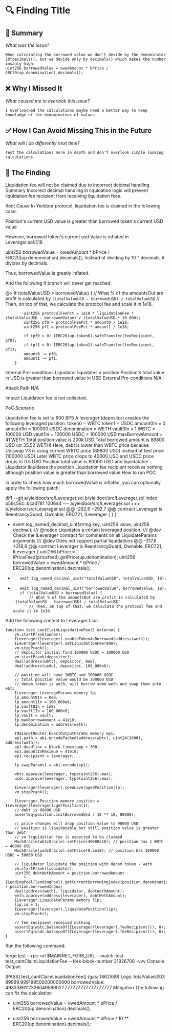 # 🔍 Finding Title

## 📌 Summary  
_What was the issue?_  

    When calculating the borrowed value we don't devide by the denominator 10^decimals(), but we devide only by decimals() which makes the number insanly high.
    uint256 borrowedValue = owedAmount * bPrice / ERC20(up.denomination).decimals();

## ❌ Why I Missed It  
_What caused me to overlook this issue?_  

    I overloocked the calculations maybe need a better way to keep knowladge of the denominators of values.

## ✅ How I Can Avoid Missing This in the Future  
_What will I do differently next time?_  

    Test the calculations more in depth and don't overlook simple looking calculations.
    
## 🔎 The Finding

Liquidation fee will not be claimed due to incorrect decimal handling
Summary
Incorrect decimal handling in liquidation logic will prevent liquidation fee recipient from receiving liquidation fees.

Root Cause
In Yieldoor protocol, liquidation fee is claimed in the following case:

Position's current USD value is greater than borrowed token's current USD value

However, borrowed token's current usd Value is inflated in Leverager.sol:318

uint256 borrowedValue = owedAmount * bPrice / ERC20(up.denomination).decimals();
Instead of dividing by 10 ^ decimals, it divides by decimals.

Thus, borrowedValue is greatly inflated.

And the following if branch will never get reached:

@>      if (totalValueUSD > borrowedValue) {
            // What % of the amountsOut are profit is calculated by `(totalValueUSD - borrowedUSD) / totalValueUSD`
            // Then, on top of that, we calculate the protocol fee and scale it in 1e18.

            uint256 protocolFeePct = 1e18 * liquidationFee * (totalValueUSD - borrowedValue) / (totalValueUSD * 10_000);
            uint256 pf0 = protocolFeePct * amount0 / 1e18;
            uint256 pf1 = protocolFeePct * amount1 / 1e18;

            if (pf0 > 0) IERC20(up.token0).safeTransfer(feeRecipient, pf0);
            if (pf1 > 0) IERC20(up.token1).safeTransfer(feeRecipient, pf1);
            amount0 -= pf0;
            amount1 -= pf1;
        }
Internal Pre-conditions
Liquidator liquidates a position
Position's total value in USD is greater than borrowed value in USD
External Pre-conditions
N/A

Attack Path
N/A

Impact
Liquidation fee is not collected.

PoC
Scenario

Liquidation fee is set to 900 BPS
A leverager (depositor) creates the following leveraged position:
token0 = WBTC
token1 = USDC
amount0In = 0
amoutn1In = 100000 USDC
denomination = WETH
vault0In = 1 WBTC = 100000 USD
vault1In = 100000 USDC = 100000 USD
maxBorrowAmount = 41 WETH
Total position value is 200k USD
Total borrowed amount is 88800 USD (or 35.52 WETH)
Here, debt is lower than WBTC price because Uniswap V3 is using current WBTC price (88800 USD) instead of test price (100000 USD)
Later WBTC price drops to 40000 USD and USDC price drops to 0.5 USD
Position total value is 90000 USD and liquidatable
Liquidator liquidates the position
Liquidation fee recipient receives nothing although position value is greater than borrowed value
How to run POC

In order to check how much borrowedValue is inflated, you can optionally apply the following patch:

diff --git a/yieldoor/src/Leverager.sol b/yieldoor/src/Leverager.sol
index b59c56c..bcad781 100644
--- a/yieldoor/src/Leverager.sol
+++ b/yieldoor/src/Leverager.sol
@@ -292,6 +292,7 @@ contract Leverager is ReentrancyGuard, Ownable, ERC721, ILeverager {
         }
     }
 
+    event log_named_decimal_uint(string key, uint256 value, uint256 decimal);
     /// @notice Liquidates a certain leveraged position.
     /// @dev Check the ILeverager contract for comments on all LiquidateParams arguments
     /// @dev Does not support partial liquidations
@@ -317,6 +318,8 @@ contract Leverager is ReentrancyGuard, Ownable, ERC721, ILeverager {
         uint256 bPrice = IPriceFeed(pricefeed).getPrice(up.denomination);
         uint256 borrowedValue = owedAmount * bPrice / ERC20(up.denomination).decimals();
 
+        emit log_named_decimal_uint("totalValueUSD", totalValueUSD, 18);
+        emit log_named_decimal_uint("borrowedValue", borrowedValue, 18);
         if (totalValueUSD > borrowedValue) {
             // What % of the amountsOut are profit is calculated by `(totalValueUSD - borrowedUSD) / totalValueUSD`
             // Then, on top of that, we calculate the protocol fee and scale it in 1e18.
Add the following content to Leverager.t.sol:

    function test_cantClaimLiquidationFee() external {
        vm.startPrank(owner);
        ILeverager(leverager).enableTokenAsBorrowed(address(weth));
        ILeverager(leverager).setLiquidationFee(900);
        vm.stopPrank();
        // depositor initial fund 100000 USDC = 100000 USD
        vm.startPrank(depositor);
        deal(address(wbtc), depositor, 0e8);
        deal(address(usdc), depositor, 100_000e6);

        // position will have 1WBTC and 100000 USDC
        // total position value would be 200000 USD
        // denom token is weth, will borrow some weth and swap them into wbtc
        ILeverager.LeverageParams memory lp;
        lp.amount0In = 0e8;
        lp.amount1In = 100_000e6;
        lp.vault0In = 1e8;
        lp.vault1In = 100_000e6;
        lp.vault = vault;
        lp.maxBorrowAmount = 41e18;
        lp.denomination = address(weth);

        IMainnetRouter.ExactOutputParams memory ep1;
        ep1.path = abi.encodePacked(address(wbtc), uint24(3000), address(weth));
        ep1.deadline = block.timestamp + 300;
        ep1.amountInMaximum = 41e18;
        ep1.recipient = leverager;

        lp.swapParams1 = abi.encode(ep1);

        wbtc.approve(leverager, type(uint256).max);
        usdc.approve(leverager, type(uint256).max);

        ILeverager(leverager).openLeveragedPosition(lp);
        vm.stopPrank();

        ILeverager.Position memory position = ILeverager(leverager).getPosition(1);
        // debt is 88800 USD
        assertEq(position.initBorrowedUsd / 10 ** 18, 88800);

        // price changes will drop position value to 90000 USD
        // position is liquidatable but still position value is greater than debt
        // so liquidation fee is expected to be claimed
        MockOracle(wbtcOracle).setPrice(40000e18); // position has 1 WBTC = 40000 USD
        MockOracle(usdcOracle).setPrice(0.5e18); // position has 100000 USDC = 50000 USD

        // liquidator liquidate the position with denom token - weth
        vm.startPrank(liquidator);
        uint256 debtWethAmount = position.borrowedAmount
            * ILendingPool(lendingPool).getCurrentBorrowingIndex(position.denomination) / position.borrowedIndex;
        deal(address(weth), liquidator, debtWethAmount);
        weth.approve(address(leverager), debtWethAmount);
        ILeverager.LiquidateParams memory lip;
        lip.id = 1;
        ILeverager(leverager).liquidatePosition(lip);
        vm.stopPrank();

        // fee recipient received nothing
        assertEq(wbtc.balanceOf(ILeverager(leverager).feeRecipient()), 0);
        assertEq(usdc.balanceOf(ILeverager(leverager).feeRecipient()), 0);
    }
Run the following command:

forge test --rpc-url $MAINNET_FORK_URL  --match-test test_cantClaimLiquidationFee --fork-block-number 21926708 -vvv
Console Output:

[PASS] test_cantClaimLiquidationFee() (gas: 1862589)
Logs:
  totalValueUSD: 89999.999199500000000000
  borrowedValue: 4933386117326049569027.777777777777777777
Mitigation
The following can fix the calculation

- uint256 borrowedValue = owedAmount * bPrice / ERC20(up.denomination).decimals();
+ uint256 borrowedValue = owedAmount * bPrice / 10 ** ERC20(up.denomination).decimals();